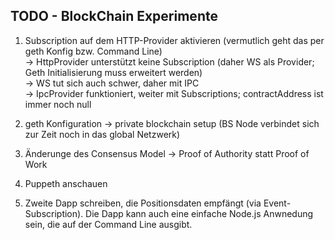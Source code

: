 TODO - BlockChain Experimente
---------------------------------------

1. Subscription auf dem HTTP-Provider aktivieren (vermutlich geht das per geth Konfig bzw. Command Line)  
	-> HttpProvider unterstützt keine Subscription (daher WS als Provider; Geth Initialisierung muss erweitert werden)  
	-> WS tut sich auch schwer, daher mit IPC  
	-> IpcProvider funktioniert, weiter mit Subscriptions; contractAddress ist immer noch null

2. geth Konfiguration -> private blockchain setup (BS Node verbindet sich zur Zeit noch in das global Netzwerk)

3. Änderunge des Consensus Model -> Proof of Authority statt Proof of Work

4. Puppeth anschauen

5. Zweite Dapp schreiben, die Positionsdaten empfängt (via Event-Subscription). Die Dapp kann auch eine einfache Node.js Anwnedung sein, die auf der Command Line ausgibt. 
